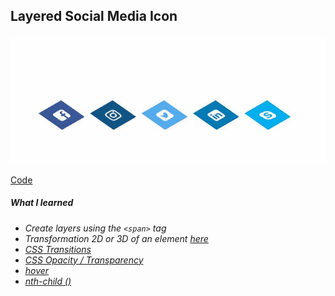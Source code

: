 ##  Layered Social Media Icon
![1](gif.gif)


[Code](https://github.com/carolinacsz/css-projects/tree/master/layered-social-media-icon)

##### What I learned

* *Create layers using the `<span>` tag*
* *Transformation 2D or 3D of an element [here](https://www.w3schools.com/cssref/css3_pr_transform.asp)*
* *[CSS Transitions](https://www.w3schools.com/css/css3_transitions.asp)*
* *[CSS Opacity / Transparency](https://www.w3schools.com/css/css_image_transparency.asp)*
* *[hover](https://www.w3schools.com/cssref/sel_hover.asp)*
* *[nth-child ()](https://www.w3schools.com/cssref/sel_nth-child.asp)*